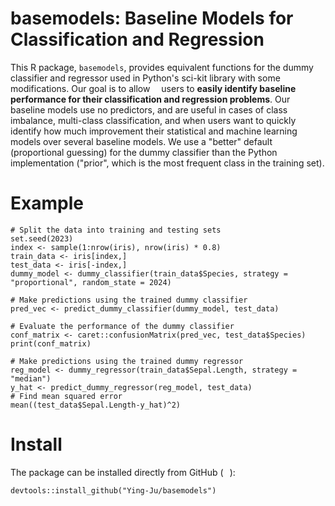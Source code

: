 # basemodels: Baseline Models for Classification and Regression
 This R package, `basemodels`, provides equivalent functions for the dummy classifier and regressor used in Python's sci-kit library with some modifications. Our goal is to allow <img src="https://raw.githubusercontent.com/FortAwesome/Font-Awesome/6.x/svgs/brands/r-project.svg" width="10" height="10"> users to **easily identify baseline performance for their classification and regression problems**. Our baseline models use no predictors, and are useful in cases of class imbalance, multi-class classification, and when users want to quickly identify how much improvement their statistical and machine learning models over several baseline models. We use a "better" default (proportional guessing) for the dummy classifier than the Python implementation ("prior", which is the most frequent class in the training set).

# Example

```
# Split the data into training and testing sets
set.seed(2023)
index <- sample(1:nrow(iris), nrow(iris) * 0.8)
train_data <- iris[index,]
test_data <- iris[-index,]
dummy_model <- dummy_classifier(train_data$Species, strategy = "proportional", random_state = 2024)

# Make predictions using the trained dummy classifier
pred_vec <- predict_dummy_classifier(dummy_model, test_data)

# Evaluate the performance of the dummy classifier
conf_matrix <- caret::confusionMatrix(pred_vec, test_data$Species)
print(conf_matrix)

# Make predictions using the trained dummy regressor
reg_model <- dummy_regressor(train_data$Sepal.Length, strategy = "median")
y_hat <- predict_dummy_regressor(reg_model, test_data)
# Find mean squared error
mean((test_data$Sepal.Length-y_hat)^2)
```

# Install
The package can be installed directly from GitHub (<img src="https://raw.githubusercontent.com/FortAwesome/Font-Awesome/6.x/svgs/brands/r-project.svg"  width="10" height="10">):

```
devtools::install_github("Ying-Ju/basemodels")
```
